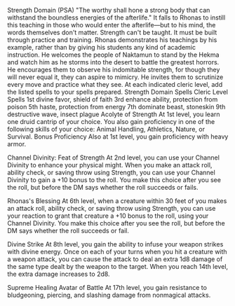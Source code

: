 Strength Domain (PSA)
"The worthy shall hone a strong body that can withstand the boundless energies of the afterlife."
It falls to Rhonas to instill this teaching in those who would enter the afterlife—but to his mind, the words themselves don't matter. Strength can't be taught. It must be built through practice and training. Rhonas demonstrates his teachings by his example, rather than by giving his students any kind of academic instruction. He welcomes the people of Naktamun to stand by the Hekma and watch him as he storms into the desert to battle the greatest horrors. He encourages them to observe his indomitable strength, for though they will never equal it, they can aspire to mimicry. He invites them to scrutinize every move and practice what they see.
At each indicated cleric level, add the listed spells to your spells prepared.
Strength Domain Spells
Cleric Level	Spells
1st	divine favor, shield of faith
3rd	enhance ability, protection from poison
5th	haste, protection from energy
7th	dominate beast, stoneskin
9th	destructive wave, insect plague
Acolyte of Strength
At 1st level, you learn one druid cantrip of your choice. You also gain proficiency in one of the following skills of your choice: Animal Handling, Athletics, Nature, or Survival.
Bonus Proficiency
Also at 1st level, you gain proficiency with heavy armor.

Channel Divinity: Feat of Strength
At 2nd level, you can use your Channel Divinity to enhance your physical might. When you make an attack roll, ability check, or saving throw using Strength, you can use your Channel Divinity to gain a +10 bonus to the roll. You make this choice after you see the roll, but before the DM says whether the roll succeeds or fails.

Rhonas's Blessing
At 6th level, when a creature within 30 feet of you makes an attack roll, ability check, or saving throw using Strength, you can use your reaction to grant that creature a +10 bonus to the roll, using your Channel Divinity. You make this choice after you see the roll, but before the DM says whether the roll succeeds or fail.

Divine Strike
At 8th level, you gain the ability to infuse your weapon strikes with divine energy. Once on each of your turns when you hit a creature with a weapon attack, you can cause the attack to deal an extra 1d8 damage of the same type dealt by the weapon to the target. When you reach 14th level, the extra damage increases to 2d8.

Supreme Healing
Avatar of Battle At 17th level, you gain resistance to bludgeoning, piercing, and slashing damage from nonmagical attacks.
